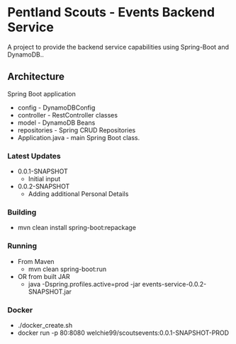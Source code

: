 # Pentland Scouts - Events Backend Service

A project to provide the backend service capabilities using Spring-Boot and DynamoDB..

## Architecture
Spring Boot application

- config - DynamoDBConfig
- controller - RestController classes
- model - DynamoDB Beans
- repositories - Spring CRUD Repositories
- Application.java - main Spring Boot class.

### Latest Updates
- 0.0.1-SNAPSHOT
  - Initial input
- 0.0.2-SNAPSHOT
  - Adding additional Personal Details

### Building
 - mvn clean install spring-boot:repackage

### Running
  - From Maven
    - mvn clean spring-boot:run
 - OR from built JAR
   -  java -Dspring.profiles.active=prod -jar events-service-0.0.2-SNAPSHOT.jar



### Docker
 - ./docker_create.sh
 - docker run -p 80:8080 welchie99/scoutsevents:0.0.1-SNAPSHOT-PROD

